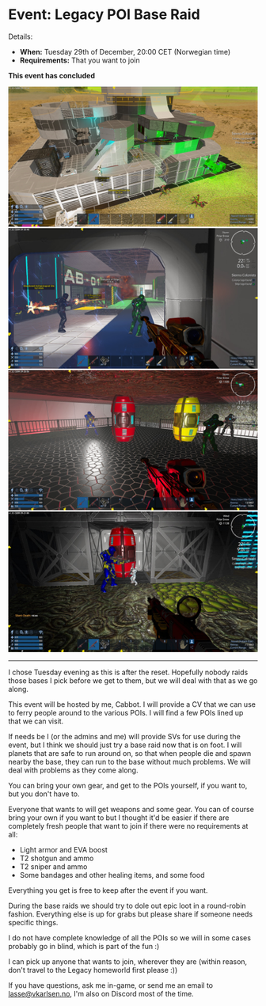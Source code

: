 # Event: Legacy POI Base Raid

Details:

* **When:** Tuesday 29th of December, 20:00 CET (Norwegian time)
* **Requirements:** That you want to join

**This event has concluded**

![Event about to start](images/event-20201229/20201229201413_1.jpg)
![Mayhem!](images/event-20201229/20201229214901_1.jpg)
![Loot, LOOT!](images/event-20201229/20201229215645_1.jpg)
![And some bugs :)](images/event-20201229/20201229220029_1.jpg)

---

I chose Tuesday evening as this is after the reset. Hopefully nobody raids those bases I pick before we get to them, but we will deal with that as we go along.

This event will be hosted by me, Cabbot. I will provide a CV that we can use to ferry people around to the various POIs. I will find a few POIs lined up that we can
visit.

If needs be I (or the admins and me) will provide SVs for use during the event, but I think we should just try a base raid now that is on foot. I will planets that are safe to run around on, so that when people die and spawn nearby the base, they can run to the base without much problems. We will deal with problems as they come along.

You can bring your own gear, and get to the POIs yourself, if you want to, but you don't have to.

Everyone that wants to will get weapons and some gear. You can of course bring your own if you want to but I thought it'd be easier if there are completely fresh people that want to join if there were no requirements at all:

* Light armor and EVA boost
* T2 shotgun and ammo
* T2 sniper and ammo
* Some bandages and other healing items, and some food

Everything you get is free to keep after the event if you want.

During the base raids we should try to dole out epic loot in a round-robin fashion. Everything else is up for grabs but please share if someone needs specific things.

I do not have complete knowledge of all the POIs so we will in some cases probably go in blind, which is part of the fun :)

I can pick up anyone that wants to join, wherever they are (within reason, don't travel to the Legacy homeworld first please :))

If you have questions, ask me in-game, or send me an email to lasse@vkarlsen.no, I'm also on Discord most of the time.